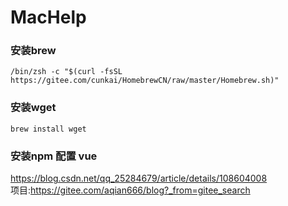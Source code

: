 # MacHelp
### 安装brew
```
/bin/zsh -c "$(curl -fsSL https://gitee.com/cunkai/HomebrewCN/raw/master/Homebrew.sh)"
```
### 安装wget
``` brew install wget ```
### 安装npm 配置 vue
<https://blog.csdn.net/qq_25284679/article/details/108604008><br/>
项目:<https://gitee.com/aqian666/blog?_from=gitee_search>
